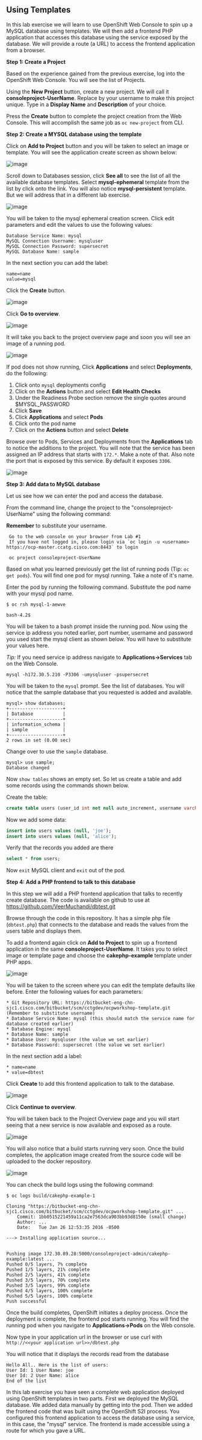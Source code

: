 ## Using Templates

In this lab exercise we will learn to use OpenShift Web Console to spin up a MySQL database using templates. We will then add a frontend PHP application that accesses this database using the service exposed by the database. We will provide a route (a URL) to access the frontend application from a browser.

**Step 1: Create a Project**

Based on the experience gained from the previous exercise, log into the OpenShift Web Console. You will see the list of Projects.

Using the **New Project** button, create a new project. We will call it **consoleproject-UserName**. Replace by your username to make this project unique. Type in a **Display Name** and **Description** of your choice.

Press the **Create** button to complete the project creation from the Web Console. This will accomplish the same job as `oc new-project` from CLI.

**Step 2: Create a MYSQL database using the template**

Click on **Add to Project** button and you will be taken to select an image or template. You will see the application create screen as shown below:

![image](images/application_create_screen.png)

Scroll down to Databases session, click **See all** to see the list of all the available database templates. Select **mysql-ephemeral** template from the list by click onto the link. You will also notice **mysql-persistent** template. But we will address that in a different lab exercise.

![image](images/mysql_ephemeral_template.png)

You will be taken to the mysql ephemeral creation screen. Click edit parameters and edit the values to use the following values:

```
Database Service Name: mysql
MySQL Connection Username: mysqluser
MySQL Connection Password: supersecret
MySQL Database Name: sample
```

In the next section you can add the label:

```
name=name
value=mysql
```

Click the **Create** button.

![image](images/mysql_ephemeral_creation.png)

Click **Go to overview**.

![image](images/mysql_pod_on_proj_details.png)

It will take you back to the project overview page and soon you will see an image of a running pod.

![image](images/mysql_pod_on_proj_overview.png)

If pod does not show running, Click **Applications** and select **Deployments**, do the following:

1. Click onto `mysql` deployments config
2. Click on the **Actions** button and select **Edit Health Checks**
3. Under the Readiness Probe section remove the single quotes around $MYSQL_PASSWORD
4. Click **Save**
5. Click **Applications** and select **Pods**
6. Click onto the pod name
7. Click on the **Actions** button and select **Delete**


Browse over to Pods, Services and Deployments from the **Applications** tab to notice the additions to the project. You will note that the service has been assigned an IP address that starts with `172.*`. Make a note of that. Also note the port that is exposed by this service. By default it exposes `3306`.

![image](images/mysql_service.png)

**Step 3: Add data to MySQL database**

Let us see how we can enter the pod and access the database.


From the command line, change the project to the "consoleproject-UserName" using the following command:

**Remember** to substitute your username.

````
 Go to the web console on your browser from Lab #1
 If you have not logged in, please login via `oc login -u <username> https://ocp-master.ccatg.cisco.com:8443` to login
 
 oc project consoleproject-UserName
````

Based on what you learned previously get the list of running pods (Tip: `oc get pods`). You will find one pod for mysql running. Take a note of it's name.

Enter the pod by running the following command. Substitute the pod name with your mysql pod name.

````
$ oc rsh mysql-1-aewve

bash-4.2$
````

You will be taken to a bash prompt inside the running pod. Now using the service ip address you noted earlier, port number, username and password you used start the mysql client as shown below. You will have to substitute your values here.

*Tip:* If you need service ip address navigate to **Applications->Services** tab on the Web Console.

````
mysql -h172.30.5.210 -P3306 -umysqluser -psupersecret
````

You will be taken to the `mysql` prompt. See the list of databases. You will notice that the sample database that you requested is added and available.

````
mysql> show databases;
+--------------------+
| Database           |
+--------------------+
| information_schema |
| sample             |
+--------------------+
2 rows in set (0.00 sec)
````

Change over to use the `sample` database.

````
mysql> use sample;
Database changed
````

Now `show tables` shows an empty set. So let us create a table and add some records using the commands shown below.

Create the table:

````sql
create table users (user_id int not null auto_increment, username varchar(200),PRIMARY KEY(user_id));
````

Now we add some data:

````sql
insert into users values (null, 'joe');
insert into users values (null, 'alice');
````

Verify that the records you added are there

````sql
select * from users;
````

Now `exit` MySQL client and `exit` out of the pod.


**Step 4: Add a PHP frontend to talk to this database**

In this step we will add a PHP frontend application that talks to recently create database. The code is available on github to use at https://github.com/VeerMuchandi/dbtest.git

Browse through the code in this repository. It has a simple php file (`dbtest.php`) that connects to the database and reads the values from the users table and displays them.

To add a frontend again click on **Add to Project** to spin up a frontend application in the same **consoleproject-UserName**. It takes you to select image or template page and choose the **cakephp-example** template under PHP apps.

![image](images/cakephp_template.png)

You will be taken to the screen where you can edit the template defaults like before. Enter the following values for each parameters:

```
* Git Repository URL: https://bitbucket-eng-chn-sjc1.cisco.com/bitbucket/scm/cctgdev/ocpworkshop-template.git
(Remember to substitute username)
* Database Service Name: mysql (this should match the service name for database created earlier)
* Database Engine: mysql
* Database Name: sample
* Database User: mysqluser (the value we set earlier)
* Database Password: supersecret (the value we set earlier)
```

In the next section add a label:

```
* name=name
* value=dbtest
```

Click **Create** to add this frontend application to talk to the database.

![image](images/cakephp_confirm.png)

Click **Continue to overview**.

You will be taken back to the Project Overview page and you will start seeing that a new service is now available and exposed as a route.

![image](images/dbtest_service.png)

You will also notice that a build starts running very soon. Once the build completes, the application image created from the source code will be uploaded to the docker repository.

![image](images/console_project_overview.png)

You can check the build logs using the following command:

````
$ oc logs build/cakephp-example-1

Cloning "https://bitbucket-eng-chn-sjc1.cisco.com/bitbucket/scm/cctgdev/ocpworkshop-template.git" ...
	Commit:	1bb0515221459a11ca2e7563dca903bb93d8150e (small change)
	Author:	...
	Date:	Tue Jan 26 12:53:35 2016 -0500

---> Installing application source...


Pushing image 172.30.89.28:5000/consoleproject-admin/cakephp-example:latest ...
Pushed 0/5 layers, 7% complete
Pushed 1/5 layers, 21% complete
Pushed 2/5 layers, 41% complete
Pushed 3/5 layers, 70% complete
Pushed 3/5 layers, 99% complete
Pushed 4/5 layers, 100% complete
Pushed 5/5 layers, 100% complete
Push successful
````
Once the build completes, OpenShift initiates a deploy process. Once the deployment is complete, the frontend pod starts running. You will find the running pod when you navigate to **Applications->Pods** on the Web console.

Now type in your application url in the browser or use curl with `http://<<your application url>>/dbtest.php`

You will notice that it displays the records read from the database

````
Hello All.. Here is the list of users:
User Id: 1 User Name: joe
User Id: 2 User Name: alice
End of the list

````

In this lab exercise you have seen a complete web application deployed using OpenShift templates in two parts.
First we deployed the MySQL database. We added data manually by getting into the pod.
Then we added the frontend code that was built using the OpenShift S2I process.
You configured this frontend application to access the database using a service, in this case, the "mysql" service.
The frontend is made accessible using a route for which you gave a URL.
